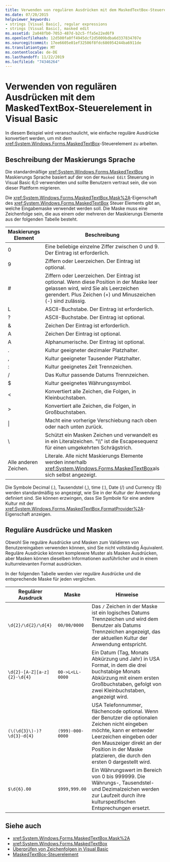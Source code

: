 ```yaml
---
title: Verwenden von regulären Ausdrücken mit dem MaskedTextBox-Steuerelement
ms.date: 07/20/2015
helpviewer_keywords:
- strings [Visual Basic], regular expressions
- strings [Visual Basic], masked edit
ms.assetid: 2a048fb0-7053-487d-b2c5-ffa5e22ed6f9
ms.openlocfilehash: 12d500fa0ff4945dcf2d5009bdba6d337834707e
ms.sourcegitcommit: 17ee6605e01ef32506f8fdc686954244ba6911de
ms.translationtype: MT
ms.contentlocale: de-DE
ms.lasthandoff: 11/22/2019
ms.locfileid: "74346264"
---
```

# <a name="using-regular-expressions-with-the-maskedtextbox-control-in-visual-basic"></a>Verwenden von regulären Ausdrücken mit dem MaskedTextBox-Steuerelement in Visual Basic
In diesem Beispiel wird veranschaulicht, wie einfache reguläre Ausdrücke konvertiert werden, um mit dem <xref:System.Windows.Forms.MaskedTextBox>-Steuerelement zu arbeiten.  
  
## <a name="description-of-the-masking-language"></a>Beschreibung der Maskierungs Sprache  
 Die standardmäßige <xref:System.Windows.Forms.MaskedTextBox> Maskierungs Sprache basiert auf der von der `Masked Edit` Steuerung in Visual Basic 6,0 verwendeten und sollte Benutzern vertraut sein, die von dieser Plattform migrieren.  
  
 Die <xref:System.Windows.Forms.MaskedTextBox.Mask%2A>-Eigenschaft des <xref:System.Windows.Forms.MaskedTextBox> Steuer Elements gibt an, welche Eingabemaske verwendet werden soll. Die Maske muss eine Zeichenfolge sein, die aus einem oder mehreren der Maskierungs Elemente aus der folgenden Tabelle besteht.  
  
|Maskierungs Element|Beschreibung|Reguläres Expression-Element|  
|---------------------|-----------------|--------------------------------|  
|0|Eine beliebige einzelne Ziffer zwischen 0 und 9. Der Eintrag ist erforderlich.|\d|  
|9|Ziffern oder Leerzeichen. Der Eintrag ist optional.|[\d]?|  
|#|Ziffern oder Leerzeichen. Der Eintrag ist optional. Wenn diese Position in der Maske leer gelassen wird, wird Sie als Leerzeichen gerendert. Plus Zeichen (+) und Minuszeichen (-) sind zulässig.|[\d +-]?|  
|L|ASCII-Buchstabe. Der Eintrag ist erforderlich.|[a-zA-Z]|  
|?|ASCII-Buchstabe. Der Eintrag ist optional.|[a-zA-Z]?|  
|&|Zeichen Der Eintrag ist erforderlich.|[\p{Ll}\p{Lu}\p{Lt}\p{Lm}\p{Lo}]|  
|A|Zeichen Der Eintrag ist optional.|[\p{Ll}\p{Lu}\p{Lt}\p{Lm}\p{Lo}]?|  
|A|Alphanumerische. Der Eintrag ist optional.|\W|  
|.|Kultur geeigneter dezimaler Platzhalter.|Nicht verfügbar.|  
|,|Kultur geeigneter Tausender Platzhalter.|Nicht verfügbar.|  
|:|Kultur geeignetes Zeit Trennzeichen.|Nicht verfügbar.|  
|/|Das Kultur passende Datums Trennzeichen.|Nicht verfügbar.|  
|$|Kultur geeignetes Währungssymbol.|Nicht verfügbar.|  
|\<|Konvertiert alle Zeichen, die Folgen, in Kleinbuchstaben.|Nicht verfügbar.|  
|>|Konvertiert alle Zeichen, die Folgen, in Großbuchstaben.|Nicht verfügbar.|  
|&#124;|Macht eine vorherige Verschiebung nach oben oder nach unten zurück.|Nicht verfügbar.|  
|&#92;|Schützt ein Masken Zeichen und verwandelt es in ein Literalzeichen. "\\\\" ist die Escapesequenz für einen umgekehrten Schrägstrich.|&#92;|  
|Alle anderen Zeichen.|Literale. Alle nicht Maskierungs Elemente werden innerhalb <xref:System.Windows.Forms.MaskedTextBox>als sich selbst angezeigt.|Alle anderen Zeichen.|  
  
 Die Symbole Decimal (.), Tausendstel (,), time (:), Date (/) und Currency ($) werden standardmäßig so angezeigt, wie Sie in der Kultur der Anwendung definiert sind. Sie können erzwingen, dass Sie Symbole für eine andere Kultur mit der <xref:System.Windows.Forms.MaskedTextBox.FormatProvider%2A>-Eigenschaft anzeigen.  
  
## <a name="regular-expressions-and-masks"></a>Reguläre Ausdrücke und Masken  
 Obwohl Sie reguläre Ausdrücke und Masken zum Validieren von Benutzereingaben verwenden können, sind Sie nicht vollständig Äquivalent. Reguläre Ausdrücke können komplexere Muster als Masken Ausdrücken, aber Masken können dieselben Informationen ausführlicher und in einem kulturrelevanten Format ausdrücken.  
  
 In der folgenden Tabelle werden vier reguläre Ausdrücke und die entsprechende Maske für jeden verglichen.  
  
|Regulärer Ausdruck|Maske|Hinweise|  
|------------------------|----------|-----------|  
|`\d{2}/\d{2}/\d{4}`|`00/00/0000`|Das `/` Zeichen in der Maske ist ein logisches Datums Trennzeichen und wird dem Benutzer als Datums Trennzeichen angezeigt, das der aktuellen Kultur der Anwendung entspricht.|  
|`\d{2}-[A-Z][a-z]{2}-\d{4}`|`00->L<LL-0000`|Ein Datum (Tag, Monats Abkürzung und Jahr) in USA Format, in dem die drei buchstabige Monats Abkürzung mit einem ersten Großbuchstaben, gefolgt von zwei Kleinbuchstaben, angezeigt wird.|  
|`(\(\d{3}\)-)?\d{3}-d{4}`|`(999)-000-0000`|USA Telefonnummer, flächencode optional. Wenn der Benutzer die optionalen Zeichen nicht eingeben möchte, kann er entweder Leerzeichen eingeben oder den Mauszeiger direkt an der Position in der Maske platzieren, die durch den ersten 0 dargestellt wird.|  
|`$\d{6}.00`|`$999,999.00`|Ein Währungswert im Bereich von 0 bis 999999. Die Währungs-, Tausendstel-und Dezimalzeichen werden zur Laufzeit durch ihre kulturspezifischen Entsprechungen ersetzt.|  
  
## <a name="see-also"></a>Siehe auch

- <xref:System.Windows.Forms.MaskedTextBox.Mask%2A>
- <xref:System.Windows.Forms.MaskedTextBox>
- [Überprüfen von Zeichenfolgen in Visual Basic](../../../../visual-basic/programming-guide/language-features/strings/validating-strings.md)
- [MaskedTextBox-Steuerelement](../../../../framework/winforms/controls/maskedtextbox-control-windows-forms.md)
